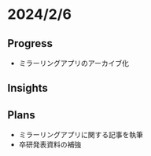 # 2024/2/6

## Progress

- ミラーリングアプリのアーカイブ化

## Insights

## Plans

- ミラーリングアプリに関する記事を執筆
- 卒研発表資料の補強
